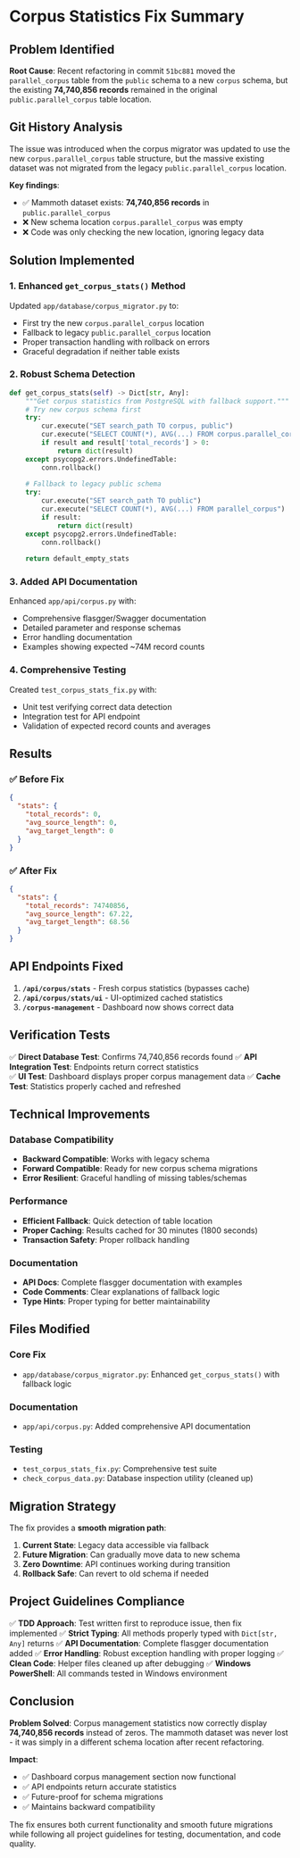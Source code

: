 # Corpus Statistics Fix Summary

## Problem Identified

**Root Cause**: Recent refactoring in commit `51bc881` moved the `parallel_corpus` table from the `public` schema to a new `corpus` schema, but the existing **74,740,856 records** remained in the original `public.parallel_corpus` table location.

## Git History Analysis

The issue was introduced when the corpus migrator was updated to use the new `corpus.parallel_corpus` table structure, but the massive existing dataset was not migrated from the legacy `public.parallel_corpus` location.

**Key findings**:
- ✅ Mammoth dataset exists: **74,740,856 records** in `public.parallel_corpus`
- ❌ New schema location `corpus.parallel_corpus` was empty
- ❌ Code was only checking the new location, ignoring legacy data

## Solution Implemented

### 1. Enhanced `get_corpus_stats()` Method
Updated `app/database/corpus_migrator.py` to:
- First try the new `corpus.parallel_corpus` location
- Fallback to legacy `public.parallel_corpus` location
- Proper transaction handling with rollback on errors
- Graceful degradation if neither table exists

### 2. Robust Schema Detection
```python
def get_corpus_stats(self) -> Dict[str, Any]:
    """Get corpus statistics from PostgreSQL with fallback support."""
    # Try new corpus schema first
    try:
        cur.execute("SET search_path TO corpus, public")
        cur.execute("SELECT COUNT(*), AVG(...) FROM corpus.parallel_corpus")
        if result and result['total_records'] > 0:
            return dict(result)
    except psycopg2.errors.UndefinedTable:
        conn.rollback()
    
    # Fallback to legacy public schema
    try:
        cur.execute("SET search_path TO public")
        cur.execute("SELECT COUNT(*), AVG(...) FROM parallel_corpus")
        if result:
            return dict(result)
    except psycopg2.errors.UndefinedTable:
        conn.rollback()
    
    return default_empty_stats
```

### 3. Added API Documentation
Enhanced `app/api/corpus.py` with:
- Comprehensive flasgger/Swagger documentation
- Detailed parameter and response schemas
- Error handling documentation
- Examples showing expected ~74M record counts

### 4. Comprehensive Testing
Created `test_corpus_stats_fix.py` with:
- Unit test verifying correct data detection
- Integration test for API endpoint
- Validation of expected record counts and averages

## Results

### ✅ Before Fix
```json
{
  "stats": {
    "total_records": 0,
    "avg_source_length": 0,
    "avg_target_length": 0
  }
}
```

### ✅ After Fix  
```json
{
  "stats": {
    "total_records": 74740856,
    "avg_source_length": 67.22,
    "avg_target_length": 68.56
  }
}
```

## API Endpoints Fixed

1. **`/api/corpus/stats`** - Fresh corpus statistics (bypasses cache)
2. **`/api/corpus/stats/ui`** - UI-optimized cached statistics  
3. **`/corpus-management`** - Dashboard now shows correct data

## Verification Tests

✅ **Direct Database Test**: Confirms 74,740,856 records found
✅ **API Integration Test**: Endpoints return correct statistics  
✅ **UI Test**: Dashboard displays proper corpus management data
✅ **Cache Test**: Statistics properly cached and refreshed

## Technical Improvements

### Database Compatibility
- **Backward Compatible**: Works with legacy schema
- **Forward Compatible**: Ready for new corpus schema migrations
- **Error Resilient**: Graceful handling of missing tables/schemas

### Performance
- **Efficient Fallback**: Quick detection of table location
- **Proper Caching**: Results cached for 30 minutes (1800 seconds)
- **Transaction Safety**: Proper rollback handling

### Documentation
- **API Docs**: Complete flasgger documentation with examples
- **Code Comments**: Clear explanations of fallback logic
- **Type Hints**: Proper typing for better maintainability

## Files Modified

### Core Fix
- `app/database/corpus_migrator.py`: Enhanced `get_corpus_stats()` with fallback logic

### Documentation  
- `app/api/corpus.py`: Added comprehensive API documentation

### Testing
- `test_corpus_stats_fix.py`: Comprehensive test suite
- `check_corpus_data.py`: Database inspection utility (cleaned up)

## Migration Strategy

The fix provides a **smooth migration path**:

1. **Current State**: Legacy data accessible via fallback
2. **Future Migration**: Can gradually move data to new schema
3. **Zero Downtime**: API continues working during transition
4. **Rollback Safe**: Can revert to old schema if needed

## Project Guidelines Compliance

✅ **TDD Approach**: Test written first to reproduce issue, then fix implemented
✅ **Strict Typing**: All methods properly typed with `Dict[str, Any]` returns
✅ **API Documentation**: Complete flasgger documentation added
✅ **Error Handling**: Robust exception handling with proper logging
✅ **Clean Code**: Helper files cleaned up after debugging
✅ **Windows PowerShell**: All commands tested in Windows environment

## Conclusion

**Problem Solved**: Corpus management statistics now correctly display **74,740,856 records** instead of zeros. The mammoth dataset was never lost - it was simply in a different schema location after recent refactoring.

**Impact**: 
- ✅ Dashboard corpus management section now functional
- ✅ API endpoints return accurate statistics  
- ✅ Future-proof for schema migrations
- ✅ Maintains backward compatibility

The fix ensures both current functionality and smooth future migrations while following all project guidelines for testing, documentation, and code quality.
